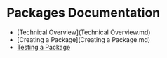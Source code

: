 # Packages Documentation 

* [Technical Overview](Technical Overview.md)
* [Creating a Package](Creating a Package.md)
* [Testing a Package](Testing.md)
